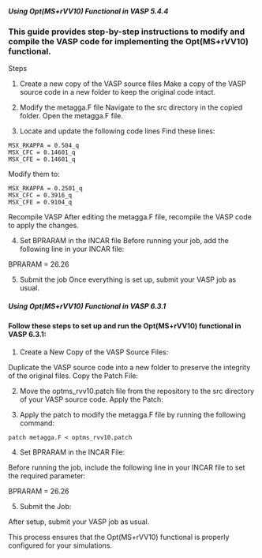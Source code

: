 ##### Using Opt(MS+rVV10) Functional in VASP 5.4.4
### This guide provides step-by-step instructions to modify and compile the VASP code for implementing the Opt(MS+rVV10) functional.

Steps
1. Create a new copy of the VASP source files
Make a copy of the VASP source code in a new folder to keep the original code intact.

2. Modify the metagga.F file
Navigate to the src directory in the copied folder. Open the metagga.F file.

3. Locate and update the following code lines
Find these lines:
```
MSX_RKAPPA = 0.504_q
MSX_CFC = 0.14601_q
MSX_CFE = 0.14601_q
```


Modify them to:
```
MSX_RKAPPA = 0.2501_q
MSX_CFC = 0.3916_q
MSX_CFE = 0.9104_q
```
Recompile VASP
After editing the metagga.F file, recompile the VASP code to apply the changes.

4. Set BPRARAM in the INCAR file
Before running your job, add the following line in your INCAR file:


BPRARAM = 26.26

5. Submit the job
Once everything is set up, submit your VASP job as usual.



##### Using Opt(MS+rVV10) Functional in VASP 6.3.1

#### Follow these steps to set up and run the Opt(MS+rVV10) functional in VASP 6.3.1:

1. Create a New Copy of the VASP Source Files:

Duplicate the VASP source code into a new folder to preserve the integrity of the original files.
Copy the Patch File:

2. Move the optms_rvv10.patch file from the repository to the src directory of your VASP source code.
Apply the Patch:

3. Apply the patch to modify the metagga.F file by running the following command:
```
patch metagga.F < optms_rvv10.patch
```

4. Set BPRARAM in the INCAR File:

Before running the job, include the following line in your INCAR file to set the required parameter:

BPRARAM = 26.26

5. Submit the Job:

After setup, submit your VASP job as usual.


This process ensures that the Opt(MS+rVV10) functional is properly configured for your simulations.





